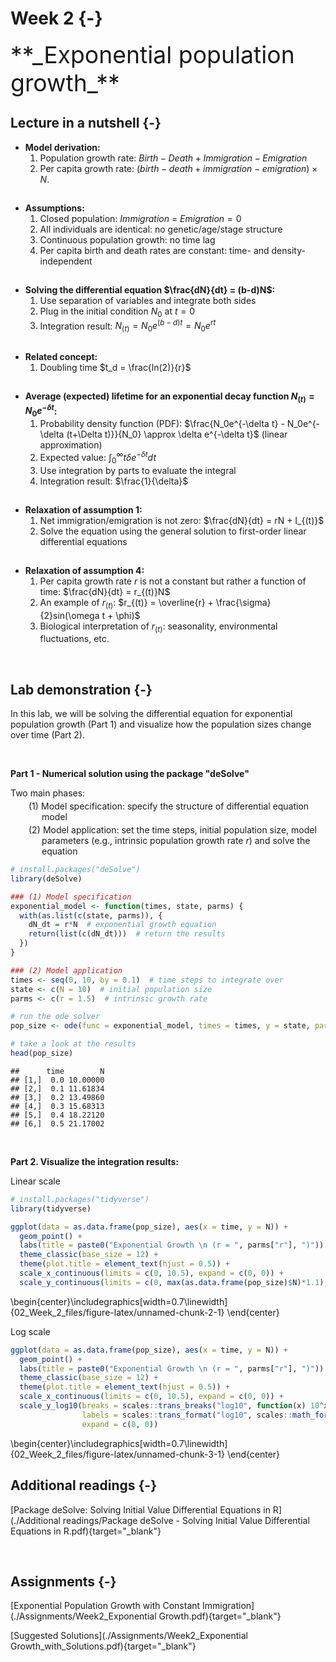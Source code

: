 

# Week 2 {-} 
<div style = "font-size: 28pt"> **_Exponential population growth_**</div>

## Lecture in a nutshell {-}

* **Model derivation:** 
  1. Population growth rate: $Birth - Death + Immigration - Emigration$
  2. Per capita growth rate: $(birth - death + immigration - emigration)\times N$.

<div style="height:1px ;"><br></div>

* **Assumptions:**
  1. Closed population: $Immigration$ = $Emigration = 0$
  2. All individuals are identical: no genetic/age/stage structure
  3. Continuous population growth: no time lag
  4. Per capita birth and death rates are constant: time- and density-independent

<div style="height:1px ;"><br></div>

* **Solving the differential equation $\frac{dN}{dt} = (b-d)N$:**
  1. Use separation of variables and integrate both sides
  2. Plug in the initial condition $N_0$ at $t = 0$
  3. Integration result: $N_{(t)} = N_0e^{(b-d)t} = N_0e^{rt}$

<div style="height:1px ;"><br></div>

* **Related concept:**
  1. Doubling time $t_d = \frac{ln(2)}{r}$

<div style="height:1px ;"><br></div>

* **Average (expected) lifetime for an exponential decay function $N_{(t)} = N_0e^{-\delta t}$:**
  1. Probability density function (PDF): $\frac{N_0e^{-\delta t} - N_0e^{-\delta (t+\Delta t)}}{N_0} \approx \delta e^{-\delta t}$ (linear approximation)
  2. Expected value: $\int_{0}^{\infty}t\delta e^{-\delta t}dt$
  3. Use integration by parts to evaluate the integral
  4. Integration result: $\frac{1}{\delta}$

<div style="height:1px ;"><br></div>

* **Relaxation of assumption 1:**
  1. Net immigration/emigration is not zero: $\frac{dN}{dt} = rN + I_{(t)}$
  2. Solve the equation using the general solution to first-order linear differential equations

<div style="height:1px ;"><br></div>

* **Relaxation of assumption 4:**
  1. Per capita growth rate $r$ is not a constant but rather a function of time: $\frac{dN}{dt} = r_{(t)}N$
  2. An example of $r_{(t)}$: $r_{(t)} = \overline{r} + \frac{\sigma}{2}sin(\omega t + \phi)$
  3. Biological interpretation of $r_{(t)}$: seasonality, environmental fluctuations, etc.

<br>

## Lab demonstration {-}

In this lab, we will be solving the differential equation for exponential population growth (Part 1) and visualize how the population sizes change over time (Part 2). 

<br>

**Part 1 - Numerical solution using the package "deSolve"**

Two main phases:

<span id = "aaa" style="display: block; margin-top: -10px; margin-left: 50px">Model specification: specify the structure of differential equation model</span>

<span id = "bbb" style="display: block; margin-top: -10px; margin-left: 50px">Model application: set the time steps, initial population size, model parameters (e.g., intrinsic population growth rate *r*) and solve the equation</span>

<style>

p span#aaa:before { 
  content: "(1) "; 
  display: inline-block;
  margin-left: -1.5em;
  margin-right: 0.3em;
}

p span#bbb:before { 
  content: "(2) "; 
  display: inline-block;
  margin-left: -1.5em;
  margin-right: 0.3em;
}

d-article table.lightable-paper {
  margin-bottom: 0px; 
}

</style>


```r
# install.packages("deSolve")
library(deSolve)

### (1) Model specification
exponential_model <- function(times, state, parms) {
  with(as.list(c(state, parms)), {
    dN_dt = r*N  # exponential growth equation
    return(list(c(dN_dt)))  # return the results  
  })
}

### (2) Model application
times <- seq(0, 10, by = 0.1)  # time steps to integrate over
state <- c(N = 10)  # initial population size
parms <- c(r = 1.5)  # intrinsic growth rate

# run the ode solver
pop_size <- ode(func = exponential_model, times = times, y = state, parms = parms)

# take a look at the results
head(pop_size)
```

```
##      time        N
## [1,]  0.0 10.00000
## [2,]  0.1 11.61834
## [3,]  0.2 13.49860
## [4,]  0.3 15.68313
## [5,]  0.4 18.22120
## [6,]  0.5 21.17002
```

<br>

**Part 2. Visualize the integration results:**

Linear scale

```r
# install.packages("tidyverse")
library(tidyverse)

ggplot(data = as.data.frame(pop_size), aes(x = time, y = N)) + 
  geom_point() + 
  labs(title = paste0("Exponential Growth \n (r = ", parms["r"], ")")) +
  theme_classic(base_size = 12) + 
  theme(plot.title = element_text(hjust = 0.5)) +
  scale_x_continuous(limits = c(0, 10.5), expand = c(0, 0)) +
  scale_y_continuous(limits = c(0, max(as.data.frame(pop_size)$N)*1.1), expand = c(0, 0))
```



\begin{center}\includegraphics[width=0.7\linewidth]{02_Week_2_files/figure-latex/unnamed-chunk-2-1} \end{center}
<br>

Log scale

```r
ggplot(data = as.data.frame(pop_size), aes(x = time, y = N)) + 
  geom_point() + 
  labs(title = paste0("Exponential Growth \n (r = ", parms["r"], ")")) +
  theme_classic(base_size = 12) + 
  theme(plot.title = element_text(hjust = 0.5)) + 
  scale_x_continuous(limits = c(0, 10.5), expand = c(0, 0)) +
  scale_y_log10(breaks = scales::trans_breaks("log10", function(x) 10^x)(c(10, 10^7)),
                labels = scales::trans_format("log10", scales::math_format(10^.x)),
                expand = c(0, 0))
```



\begin{center}\includegraphics[width=0.7\linewidth]{02_Week_2_files/figure-latex/unnamed-chunk-3-1} \end{center}
<br>

## Additional readings {-}

[Package deSolve: Solving Initial Value Differential Equations in R](./Additional readings/Package deSolve - Solving Initial Value Differential Equations in R.pdf){target="_blank"}

<br>

## Assignments {-}

[Exponential Population Growth with Constant Immigration](./Assignments/Week2_Exponential Growth.pdf){target="_blank"}

[Suggested Solutions](./Assignments/Week2_Exponential Growth_with_Solutions.pdf){target="_blank"}






